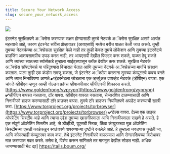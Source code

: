```yaml
---
title: Secure Your Network Access
slug: secure_your_network_access
---
```


![](/images/coverchap_7.jpg)



इंटरनेट सुरक्षितपणे अॅक्सेस करण्यास सक्षम होण्यासाठी तुमचे नेटवर्क अॅक्सेस सुरक्षित असणे अत्यंत महत्त्वाचे आहे, कारण इंटरनेट सर्विस प्रोव्हायडर (आयएसपी) मध्येच बरीच पाळत केली जात असते. तुम्ही तुमच्या नेटवर्कच्या अॅक्सेसला सुरक्षित केले नाही तर तुम्ही केवळ तुमचे लोकेशन आणि तुमच्या इंटरनेटचे ब्राउजिंग आशयसामग्रीच उघड करत नाही, तर आयएसपी देखील फिल्टर करू शकते, पाळत ठेवू शकते आणि त्यांच्या स्वतःच्या सर्वर्सकडे तुम्हाला साईट्सपासून ब्लॉक देखील करू शकते. सुरक्षित नेटवर्क अॅक्सेस सॉफ्टवेयर्स या परिदृश्यास विचारात घेतात आणि तुमच्या नेटवर्क अॅक्सेसच्या मार्गांचे संरक्षण करतात. याला तुम्ही एक कंडोम समजू शकता, जे इंटरनेट अॅक्सेस करताना तुमच्या कंप्युटरचे कवच बनते आणि त्यात निनाविपणा आणते.✔इंटरनेटला जोडताना एक व्हर्च्युअल प्रायव्हेट नेटवर्क (व्हीपीएन) वापरा. एक चांगळे व्हीपीएन म्हणून आम्ही गोल्डन फ्रॉग्स व्हीवायपीआर व्हीपीएनची शिफारस करतो. [https://www.goldenfrong/vyprvpn](https://www.goldenfrong/vyprvpn)  <span class="highlight_color">✔व्हीपीएन वापरत नसताना, टॉर वापरा.</span> व्हीपीएन वापरत नसताना, सेन्सरशिप टाळण्यासाठी आणि निनावीपणे ब्राउज करण्यासाठी टॉर ब्राउजर वापरा. तुमचे टॉर ब्राउजर नियमितपणे अपडेट करण्याची खात्री करा. [https://www.torproject.org/projects/torbrowser](https://www.torproject.org/projects/torbrowser) <span class="highlight_color">✔टेल्स वापरा.</span> टेल्स एक लाइव्ह ऑपरेटिंग सिस्टीम आहे आणि त्याचा उद्देश तुमच्या खासगीपणाला आणि निनावीपणाला राखणे हे असते. हे एक संपूर्ण ऑपरेटिंग सिस्टीम आहे, जे डीव्हीडी, यूएसबी स्टिक, किंवा कंप्युटरच्या मूळ ऑपरेटिंग सिस्टीमच्या एसडी कार्डकडून स्वतंत्रपणे वापरण्याच्या दृष्टीने रचलेले आहे. हे तुम्हाला जवळपास कुठेही जा, आणि कोणत्याही कंप्युटरवर काम करा, तेथे इंटरनेट निनावीपणे वापरण्यास आणि सेन्सरशिपच्या विरोधावर मात करण्यास मदत करते. तसेच हे, विशेष करून सांगितले तर मागमूस देखील सोडत नाही. अधिक जाणण्यासाठी भेट द्या] https://tails.boum.org/